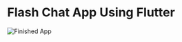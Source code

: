 # Flash Chat App Using Flutter

![Finished App](https://github.com/londonappbrewery/Images/blob/master/flash_chat_flutter_demo.gif)

